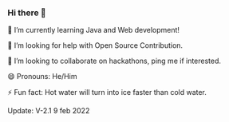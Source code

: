 ### Hi there 👋

<!--
**asdsyd/asdsyd** is a ✨ _special_ ✨ repository because its `README.md` (this file) appears on your GitHub profile.

Here are some ideas to get you started:

- 🔭 I’m currently working on ...
- 🌱 I’m currently learning ...
- 👯 I’m looking to collaborate on ...
- 🤔 I’m looking for help with ...
- 💬 Ask me about ...
- 📫 How to reach me: ...
- 😄 Pronouns: ...
- ⚡ Fun fact: ...
-->
🌱 I’m currently learning Java and Web development!

🤔 I’m looking for help with Open Source Contribution.

👯 I’m looking to collaborate on hackathons, ping me if interested.

😄 Pronouns: He/Him

⚡ Fun fact: Hot water will turn into ice faster than cold water.

Update: V-2.1 9 feb 2022





































